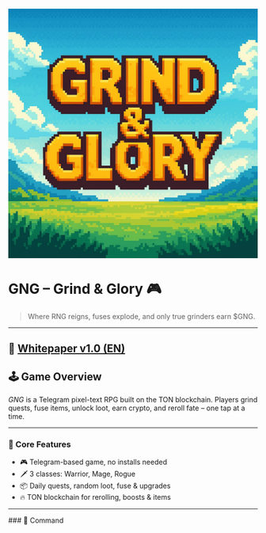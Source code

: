 <p align="center">
  <img src="https://raw.githubusercontent.com/grindium/GNG/main/banner.jpg" width="512" alt="GNG Logo">
</p>

# GNG – Grind & Glory 🎮  
> Where RNG reigns, fuses explode, and only true grinders earn $GNG.

---

## 📄 [Whitepaper v1.0 (EN)](GNG-whitepaper.pdf)

## 🕹 Game Overview
*GNG* is a Telegram pixel-text RPG built on the TON blockchain. Players grind quests, fuse items, unlock loot, earn crypto, and reroll fate – one tap at a time.

---

### 🧱 Core Features

- 🎮 Telegram-based game, no installs needed  
- 🗡 3 classes: Warrior, Mage, Rogue  
- 📦 Daily quests, random loot, fuse & upgrades  
- 🔥 TON blockchain for rerolling, boosts & items

---

### 📜 Command
